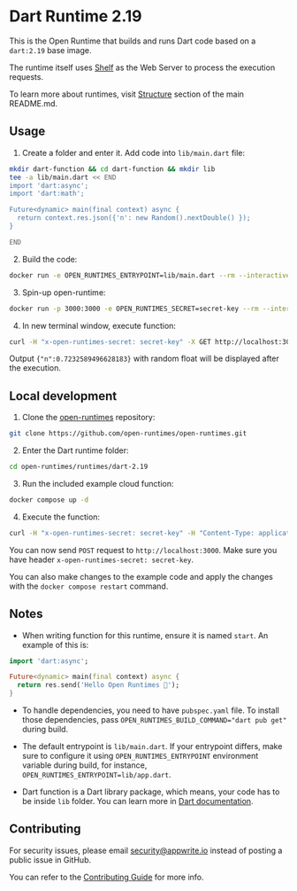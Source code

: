 # Dart Runtime 2.19

This is the Open Runtime that builds and runs Dart code based on a `dart:2.19` base image. 

The runtime itself uses [Shelf](https://pub.dev/documentation/shelf/latest/shelf_io/shelf_io-library.html) as the Web Server to process the execution requests.

To learn more about runtimes, visit [Structure](https://github.com/open-runtimes/open-runtimes#structure) section of the main README.md.

## Usage

1. Create a folder and enter it. Add code into `lib/main.dart` file:

```bash
mkdir dart-function && cd dart-function && mkdir lib
tee -a lib/main.dart << END
import 'dart:async';
import 'dart:math';

Future<dynamic> main(final context) async {
  return context.res.json({'n': new Random().nextDouble() });
}

END

```

2. Build the code:

```bash
docker run -e OPEN_RUNTIMES_ENTRYPOINT=lib/main.dart --rm --interactive --tty --volume $PWD:/mnt/code openruntimes/dart:v4-2.19 sh helpers/build.sh
```

3. Spin-up open-runtime:

```bash
docker run -p 3000:3000 -e OPEN_RUNTIMES_SECRET=secret-key --rm --interactive --tty --volume $PWD/code.tar.gz:/mnt/code/code.tar.gz:ro openruntimes/dart:v4-2.19 sh helpers/start.sh "/usr/local/server/src/function/server"
```

4. In new terminal window, execute function:

```bash
curl -H "x-open-runtimes-secret: secret-key" -X GET http://localhost:3000/
```

Output `{"n":0.7232589496628183}` with random float will be displayed after the execution.

## Local development

1. Clone the [open-runtimes](https://github.com/open-runtimes/open-runtimes) repository:

```bash
git clone https://github.com/open-runtimes/open-runtimes.git
```

2. Enter the Dart runtime folder:

```bash
cd open-runtimes/runtimes/dart-2.19
```

3. Run the included example cloud function:

```bash
docker compose up -d
```

4. Execute the function:

```bash
curl -H "x-open-runtimes-secret: secret-key" -H "Content-Type: application/json" -X POST http://localhost:3000/ -d '{"id": "4"}'
```

You can now send `POST` request to `http://localhost:3000`. Make sure you have header `x-open-runtimes-secret: secret-key`.

You can also make changes to the example code and apply the changes with the `docker compose restart` command.

## Notes

- When writing function for this runtime, ensure it is named `start`. An example of this is:

```dart
import 'dart:async';

Future<dynamic> main(final context) async {
  return res.send('Hello Open Runtimes 👋');
}
```

- To handle dependencies, you need to have `pubspec.yaml` file. To install those dependencies, pass `OPEN_RUNTIMES_BUILD_COMMAND="dart pub get"` during build.

- The default entrypoint is `lib/main.dart`. If your entrypoint differs, make sure to configure it using `OPEN_RUNTIMES_ENTRYPOINT` environment variable during build, for instance, `OPEN_RUNTIMES_ENTRYPOINT=lib/app.dart`.

- Dart function is a Dart library package, which means, your code has to be inside `lib` folder. You can learn more in [Dart documentation](https://dart.dev/guides/libraries/create-library-packages).

## Contributing

For security issues, please email security@appwrite.io instead of posting a public issue in GitHub.

You can refer to the [Contributing Guide](https://github.com/open-runtimes/open-runtimes/blob/main/CONTRIBUTING.md) for more info.
